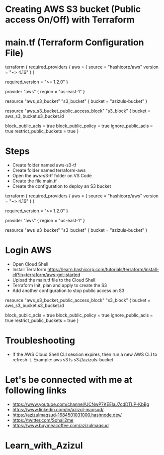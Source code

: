 # Creating AWS S3 bucket (Public access On/Off) with Terraform

# main.tf (Terraform Configuration File) 


terraform {
  required_providers {
    aws = {
      source  = "hashicorp/aws"
      version = "~> 4.16"
    }
  }

  required_version = ">= 1.2.0"
}

provider "aws" {
  region  = "us-east-1"
}

resource "aws_s3_bucket" "s3_bucket" {
  bucket = "azizuls-bucket"
}

resource "aws_s3_bucket_public_access_block" "s3_block" {
  bucket = aws_s3_bucket.s3_bucket.id

  block_public_acls       = true
  block_public_policy     = true
  ignore_public_acls      = true
  restrict_public_buckets = true
}

# Steps
- Create folder named aws-s3-tf
- Create folder named terraform-aws
- Open the aws-s3-tf folder on VS Code
- Create the file main.tf
- Create the configuration to deploy an S3 bucket

terraform {
  required_providers {
    aws = {
      source  = "hashicorp/aws"
      version = "~> 4.16"
    }
  }

  required_version = ">= 1.2.0"
}

provider "aws" {
  region  = "us-east-1"
}

resource "aws_s3_bucket" "s3_bucket" {
  bucket = "azizuls-bucket"
}
#	Login AWS
  - Open Cloud Shell
  - Install Terraform https://learn.hashicorp.com/tutorials/terraform/install-cli?in=terraform/aws-get-started
  - Upload the main.tf file to the Cloud Shell
  - Terraform Init, plan and apply to create the S3
  - Add another configuration to stop public access on S3

resource "aws_s3_bucket_public_access_block" "s3_block" {
bucket = aws_s3_bucket.s3_bucket.id

block_public_acls       = true
block_public_policy     = true
ignore_public_acls      = true
restrict_public_buckets = true
}


# Troubleshooting
- If the AWS Cloud Shell CLI session expires, then run a new AWS CLI to refresh it. Example: aws s3 ls s3://azizuls-bucket


# Let's be connected with me at following links
 
- https://www.youtube.com/channel/UCNwP7KEElaJ7cdDTLP-KbBg
- https://www.linkedin.com/in/azizul-maqsud/
- https://azizulmaqsud-1684501031000.hashnode.dev/
- https://twitter.com/Sohail2me
- https://www.buymeacoffee.com/azizulmaqsud



# Learn_with_Azizul
